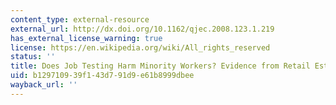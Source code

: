 ```yaml
---
content_type: external-resource
external_url: http://dx.doi.org/10.1162/qjec.2008.123.1.219
has_external_license_warning: true
license: https://en.wikipedia.org/wiki/All_rights_reserved
status: ''
title: Does Job Testing Harm Minority Workers? Evidence from Retail Establishments
uid: b1297109-39f1-43d7-91d9-e61b8999dbee
wayback_url: ''
---
```

